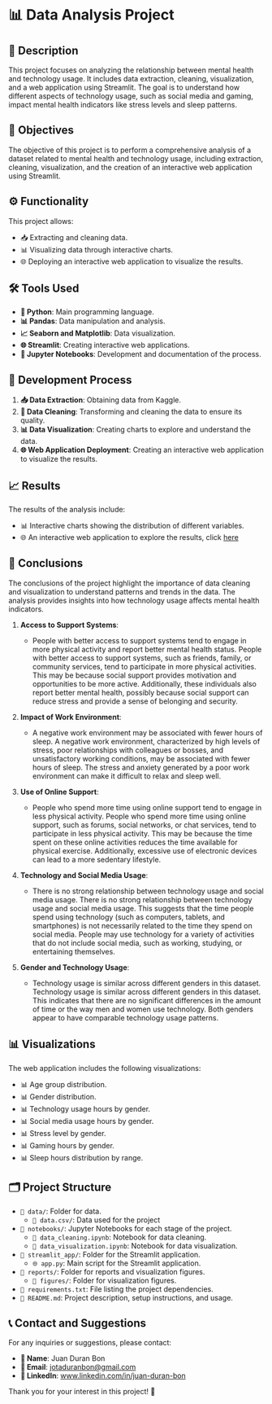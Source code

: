 # 📊 Data Analysis Project

## 📝 Description
This project focuses on analyzing the relationship between mental health and technology usage. It includes data extraction, cleaning, visualization, and a web application using Streamlit. The goal is to understand how different aspects of technology usage, such as social media and gaming, impact mental health indicators like stress levels and sleep patterns.

## 🎯 Objectives
The objective of this project is to perform a comprehensive analysis of a dataset related to mental health and technology usage, including extraction, cleaning, visualization, and the creation of an interactive web application using Streamlit.

## ⚙️ Functionality
This project allows:
- 📥 Extracting and cleaning data.
- 📊 Visualizing data through interactive charts.
- 🌐 Deploying an interactive web application to visualize the results.

## 🛠️ Tools Used
- **🐍 Python**: Main programming language.
- **📊 Pandas**: Data manipulation and analysis.
- **📈 Seaborn and Matplotlib**: Data visualization.
- **🌐 Streamlit**: Creating interactive web applications.
- **📓 Jupyter Notebooks**: Development and documentation of the process.

## 🔄 Development Process
1. **📥 Data Extraction**: Obtaining data from Kaggle.
2. **🧹 Data Cleaning**: Transforming and cleaning the data to ensure its quality.
3. **📊 Data Visualization**: Creating charts to explore and understand the data.
4. **🌐 Web Application Deployment**: Creating an interactive web application to visualize the results.

## 📈 Results
The results of the analysis include:
- 📊 Interactive charts showing the distribution of different variables.
- 🌐 An interactive web application to explore the results, click [here](https://mental-health-project-kcuqkcenrfxnllzmfhrdot.streamlit.app)

## 🧠 Conclusions
The conclusions of the project highlight the importance of data cleaning and visualization to understand patterns and trends in the data. The analysis provides insights into how technology usage affects mental health indicators.

1. **Access to Support Systems**:
   - People with better access to support systems tend to engage in more physical activity and report better mental health status. People with better access to support systems, such as friends, family, or community services, tend to participate in more physical activities. This may be because social support provides motivation and opportunities to be more active. Additionally, these individuals also report better mental health, possibly because social support can reduce stress and provide a sense of belonging and security.

2. **Impact of Work Environment**:
   - A negative work environment may be associated with fewer hours of sleep. A negative work environment, characterized by high levels of stress, poor relationships with colleagues or bosses, and unsatisfactory working conditions, may be associated with fewer hours of sleep. The stress and anxiety generated by a poor work environment can make it difficult to relax and sleep well.

3. **Use of Online Support**:
   - People who spend more time using online support tend to engage in less physical activity. People who spend more time using online support, such as forums, social networks, or chat services, tend to participate in less physical activity. This may be because the time spent on these online activities reduces the time available for physical exercise. Additionally, excessive use of electronic devices can lead to a more sedentary lifestyle.

4. **Technology and Social Media Usage**:
   - There is no strong relationship between technology usage and social media usage. There is no strong relationship between technology usage and social media usage. This suggests that the time people spend using technology (such as computers, tablets, and smartphones) is not necessarily related to the time they spend on social media. People may use technology for a variety of activities that do not include social media, such as working, studying, or entertaining themselves.

5. **Gender and Technology Usage**:
   - Technology usage is similar across different genders in this dataset. Technology usage is similar across different genders in this dataset. This indicates that there are no significant differences in the amount of time or the way men and women use technology. Both genders appear to have comparable technology usage patterns.

## 📊 Visualizations
The web application includes the following visualizations:
- 📊 Age group distribution.
- 📊 Gender distribution.
- 📊 Technology usage hours by gender.
- 📊 Social media usage hours by gender.
- 📊 Stress level by gender.
- 📊 Gaming hours by gender.
- 📊 Sleep hours distribution by range.

## 🗂️ Project Structure
- `📁 data/`: Folder for data.
  - `📁 data.csv/`: Data used for the project
- `📁 notebooks/`: Jupyter Notebooks for each stage of the project.
  - `📓 data_cleaning.ipynb`: Notebook for data cleaning.
  - `📓 data_visualization.ipynb`: Notebook for data visualization.
- `📁 streamlit_app/`: Folder for the Streamlit application.
  - `🌐 app.py`: Main script for the Streamlit application.
- `📁 reports/`: Folder for reports and visualization figures.
  - `📁 figures/`: Folder for visualization figures.
- `📄 requirements.txt`: File listing the project dependencies.
- `📄 README.md`: Project description, setup instructions, and usage.

## 📞 Contact and Suggestions
For any inquiries or suggestions, please contact:
- **👤 Name**: Juan Duran Bon
- **📧 Email**: jotaduranbon@gmail.com
- **🐙 LinkedIn**: www.linkedin.com/in/juan-duran-bon

Thank you for your interest in this project! 🙌
